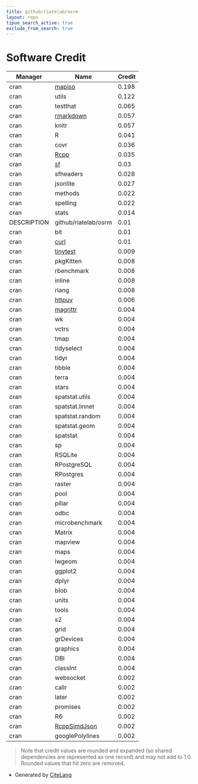```yaml
---
title: github/riatelab/osrm
layout: repo
tipue_search_active: true
exclude_from_search: true
---
```

# Software Credit

|Manager|Name|Credit|
|-------|----|------|
|cran|[mapiso](https://github.com/riatelab/mapiso)|0.198|
|cran|utils|0.122|
|cran|testthat|0.065|
|cran|[rmarkdown](https://github.com/rstudio/rmarkdown)|0.057|
|cran|knitr|0.057|
|cran|R|0.041|
|cran|covr|0.036|
|cran|[Rcpp](http://www.rcpp.org)|0.035|
|cran|[sf](https://r-spatial.github.io/sf/)|0.03|
|cran|sfheaders|0.028|
|cran|jsonlite|0.027|
|cran|methods|0.022|
|cran|spelling|0.022|
|cran|stats|0.014|
|DESCRIPTION|github/riatelab/osrm|0.01|
|cran|bit|0.01|
|cran|[curl](https://github.com/jeroen/curl)|0.01|
|cran|[tinytest](https://github.com/markvanderloo/tinytest)|0.009|
|cran|pkgKitten|0.008|
|cran|rbenchmark|0.008|
|cran|inline|0.008|
|cran|rlang|0.008|
|cran|[httpuv](https://github.com/rstudio/httpuv)|0.006|
|cran|[magrittr](https://magrittr.tidyverse.org)|0.004|
|cran|wk|0.004|
|cran|vctrs|0.004|
|cran|tmap|0.004|
|cran|tidyselect|0.004|
|cran|tidyr|0.004|
|cran|tibble|0.004|
|cran|terra|0.004|
|cran|stars|0.004|
|cran|spatstat.utils|0.004|
|cran|spatstat.linnet|0.004|
|cran|spatstat.random|0.004|
|cran|spatstat.geom|0.004|
|cran|spatstat|0.004|
|cran|sp|0.004|
|cran|RSQLite|0.004|
|cran|RPostgreSQL|0.004|
|cran|RPostgres|0.004|
|cran|raster|0.004|
|cran|pool|0.004|
|cran|pillar|0.004|
|cran|odbc|0.004|
|cran|microbenchmark|0.004|
|cran|Matrix|0.004|
|cran|mapview|0.004|
|cran|maps|0.004|
|cran|lwgeom|0.004|
|cran|ggplot2|0.004|
|cran|dplyr|0.004|
|cran|blob|0.004|
|cran|units|0.004|
|cran|tools|0.004|
|cran|s2|0.004|
|cran|grid|0.004|
|cran|grDevices|0.004|
|cran|graphics|0.004|
|cran|DBI|0.004|
|cran|classInt|0.004|
|cran|websocket|0.002|
|cran|callr|0.002|
|cran|later|0.002|
|cran|promises|0.002|
|cran|R6|0.002|
|cran|[RcppSimdJson](https://github.com/eddelbuettel/rcppsimdjson/)|0.002|
|cran|googlePolylines|0.002|


> Note that credit values are rounded and expanded (so shared dependencies are represented as one record) and may not add to 1.0. Rounded values that hit zero are removed.


- Generated by [CiteLang](https://github.com/vsoch/citelang)

